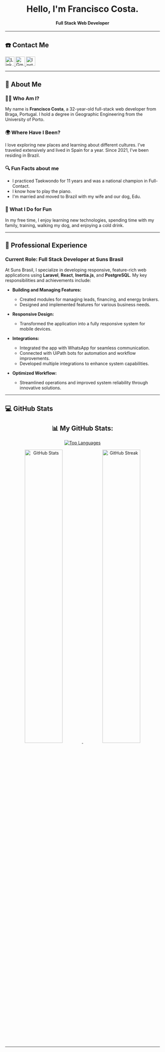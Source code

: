 <div align="center">
  <h1 align="center">Hello, I'm Francisco Costa.</h1>
  <h4 align="center">Full Stack Web Developer</h4>
</div>

---


  <h2>☎️ Contact Me</h2>
  <p>
    <a href="https://www.linkedin.com/in/francisco-costa-13a275230/" target="_blank">
      <img src="https://img.shields.io/badge/linkedin-%231DA1F2.svg?style=for-the-badge&logo=linkedin&logoColor=white" alt="LinkedIn" height="30"/>
    </a>
    <a href="mailto:francisco100eg@gmail.com" target="_blank">
      <img src="https://img.shields.io/badge/gmail-EA4335.svg?style=for-the-badge&logo=gmail&logoColor=white" alt="Gmail" height="30"/>
    </a>
    <a href="https://instagram.com/franciscocostadev" target="_blank">
      <img src="https://img.shields.io/badge/instagram-%23E4405F.svg?style=for-the-badge&logo=Instagram&logoColor=white" alt="Instagram" height="30"/>
    </a>
  </p>


---

## 🧮 About Me

### 👨‍💻 Who Am I?
My name is **Francisco Costa**, a 32-year-old full-stack web developer from Braga, Portugal. I hold a degree in Geographic Engineering from the University of Porto.

### 🌍 Where Have I Been?
I love exploring new places and learning about different cultures. I’ve traveled extensively and lived in Spain for a year. Since 2021, I’ve been residing in Brazil.

### 🔍 Fun Facts about me
- I practiced Taekwondo for 11 years and was a national champion in Full-Contact.
- I know how to play the piano.
- I'm married and moved to Brazil with my wife and our dog, Edu.

### 🐾 What I Do for Fun
In my free time, I enjoy learning new technologies, spending time with my family, training, walking my dog, and enjoying a cold drink.

---

## 💼 Professional Experience

### Current Role: **Full Stack Developer at Suns Brasil**
At Suns Brasil, I specialize in developing responsive, feature-rich web applications using **Laravel**, **React**, **Inertia.js**, and **PostgreSQL**. My key responsibilities and achievements include:

- **Building and Managing Features:**
  - Created modules for managing leads, financing, and energy brokers.
  - Designed and implemented features for various business needs.

- **Responsive Design:**
  - Transformed the application into a fully responsive system for mobile devices.

- **Integrations:**
  - Integrated the app with WhatsApp for seamless communication.
  - Connected with UiPath bots for automation and workflow improvements.
  - Developed multiple integrations to enhance system capabilities.

- **Optimized Workflow:**
  - Streamlined operations and improved system reliability through innovative solutions.

---

## 💻 GitHub Stats

<div align="center">
  <h2>📊 My GitHub Stats:</h2>
  <p>
    <a href="https://github.com/FranciscoCosta">
      <img src="https://github-readme-stats.vercel.app/api/top-langs/?username=FranciscoCosta&langs_count=6&theme=gruvbox&layout=compact&hide_border=true" alt="Top Languages"/>
    </a>
  </p>
  <p>
    <a href="https://github.com/FranciscoCosta">
      <img width="49.5%" src="https://github-readme-stats.vercel.app/api?username=FranciscoCosta&show_icons=true&theme=gruvbox&hide_border=true" alt="GitHub Stats"/>
      <img width="49.5%" src="https://github-readme-streak-stats.herokuapp.com/?user=FranciscoCosta&theme=gruvbox&hide_border=true" alt="GitHub Streak"/>
    </a>
  </p>
</div>

---

